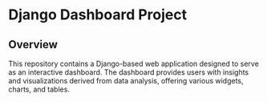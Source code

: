   # Django Dashboard Project

## Overview

This repository contains a Django-based web application designed to serve as an interactive dashboard. The dashboard provides users with insights and visualizations derived from data analysis, offering various widgets, charts, and tables.
